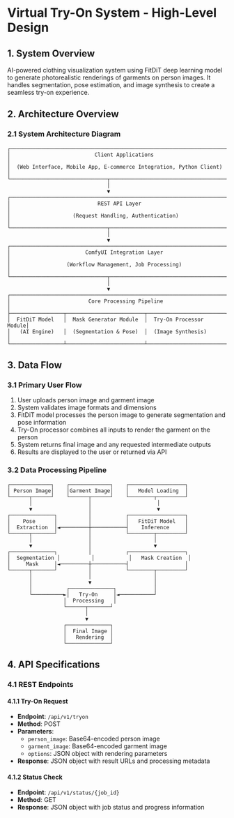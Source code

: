 # Virtual Try-On System - High-Level Design

## 1. System Overview
AI-powered clothing visualization system using FitDiT deep learning model to generate photorealistic renderings of garments on person images. It handles segmentation, pose estimation, and image synthesis to create a seamless try-on experience.

## 2. Architecture Overview

### 2.1 System Architecture Diagram

```
┌─────────────────────────────────────────────────────────────────────┐
│                           Client Applications                        │
│  (Web Interface, Mobile App, E-commerce Integration, Python Client)  │
└───────────────────────────────┬─────────────────────────────────────┘
                                │
                                ▼
┌─────────────────────────────────────────────────────────────────────┐
│                            REST API Layer                            │
│                    (Request Handling, Authentication)                │
└───────────────────────────────┬─────────────────────────────────────┘
                                │
                                ▼
┌─────────────────────────────────────────────────────────────────────┐
│                        ComfyUI Integration Layer                     │
│                  (Workflow Management, Job Processing)               │
└───────────────────────────────┬─────────────────────────────────────┘
                                │
                                ▼
┌─────────────────────────────────────────────────────────────────────┐
│                         Core Processing Pipeline                     │
├─────────────────┬─────────────────────────┬─────────────────────────┤
│  FitDiT Model   │  Mask Generator Module  │  Try-On Processor Module│
│   (AI Engine)   │  (Segmentation & Pose)  │  (Image Synthesis)      │
└─────────────────┴─────────────────────────┴─────────────────────────┘
```

## 3. Data Flow

### 3.1 Primary User Flow
1. User uploads person image and garment image
2. System validates image formats and dimensions
3. FitDiT model processes the person image to generate segmentation and pose information
4. Try-On processor combines all inputs to render the garment on the person
5. System returns final image and any requested intermediate outputs
6. Results are displayed to the user or returned via API

### 3.2 Data Processing Pipeline

```
┌─────────────┐    ┌─────────────┐    ┌──────────────────┐
│ Person Image│    │Garment Image│    │   Model Loading  │
└──────┬──────┘    └──────┬──────┘    └────────┬─────────┘
       │                  │                     │
       ▼                  │                     ▼
┌──────────────┐          │           ┌──────────────────┐
│    Pose      │          │           │   FitDiT Model   │
│  Extraction  │◄─────────┼───────────┤    Inference     │
└──────┬───────┘          │           └────────┬─────────┘
       │                  │                    │
       ▼                  │                    ▼
┌──────────────┐          │           ┌──────────────────┐
│  Segmentation │          │           │   Mask Creation  │
│     Mask     │◄─────────┼───────────┤                  │
└──────┬───────┘          │           └────────┬─────────┘
       │                  │                    │
       │                  ▼                    │
       │           ┌──────────────┐            │
       └──────────►│   Try-On     │◄───────────┘
                  │  Processing   │
                  └──────┬───────┘
                         │
                         ▼
                  ┌──────────────┐
                  │  Final Image │
                  │   Rendering  │
                  └──────────────┘
```

## 4. API Specifications

### 4.1 REST Endpoints

#### 4.1.1 Try-On Request
- **Endpoint**: `/api/v1/tryon`
- **Method**: POST
- **Parameters**:
  - `person_image`: Base64-encoded person image
  - `garment_image`: Base64-encoded garment image
  - `options`: JSON object with rendering parameters
- **Response**: JSON object with result URLs and processing metadata

#### 4.1.2 Status Check
- **Endpoint**: `/api/v1/status/{job_id}`
- **Method**: GET
- **Response**: JSON object with job status and progress information
